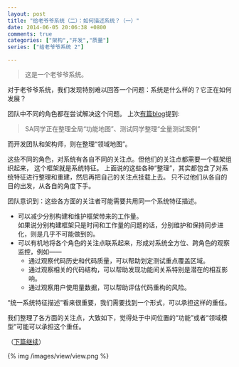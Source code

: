 ```yaml
---
layout: post
title: "给老爷爷系统（二）：如何描述系统？（一）"
date: 2014-06-05 20:06:38 +0800
comments: true
categories: ["架构","开发","质量"]
series: ["给老爷爷系统 2"]

---
```

> 这是一个老爷爷系统。

对于老爷爷系统，我们发现特别难以回答一个问题：系统是什么样的？它正在如何发展？

<!-- more -->

团队中不同的角色都在尝试解决这个问题。
上次[有篇blog][1]提到:

> SA同学正在整理全局“功能地图”、测试同学整理“全量测试案例”

而开发团队和架构师，则在整理“领域地图”。

这些不同的角色，对系统有各自不同的关注点。但他们的关注点都需要一个框架组织起来，
这个框架就是系统特征。
上面说的这些各种“整理”，其实都包含了对系统特征进行整理和重建，然后再把自己的关注点挂载上去。
只不过他们从各自的目的出发，从各自的角度下手。

团队意识到：这些各方面的关注者可能需要共用同一个系统特征描述。

* 可以减少分别构建和维护框架带来的工作量。  
如果说分别构建框架只是时间和工作量的问题的话，分别维护和保持同步进化，则是几乎不可能做到的。
* 可以有机地将各个角色的关注点联系起来，形成对系统全方位、跨角色的观察监控，例如——
  * 通过观察代码历史和代码质量，可以帮助划定测试重点覆盖区域。
  * 通过观察相关的代码结构，可以帮助发现功能间关系特别是潜在的相互影响。
  * 通过观察用户使用量数据，可以帮助评估代码重构的风险。

“统一系统特征描述”看来很重要，我们需要找到一个形式，可以承担这样的重任。

我们整理了各方面的关注点，大致如下，觉得处于中间位置的“功能”或者“领域模型”可能可以承担这个重任。

（[下篇继续][2]）

{% img  /images/view/view.png %}

[1]: /blog/2014/04/24/aa3/
[2]: /blog/2014/06/06/view2/
